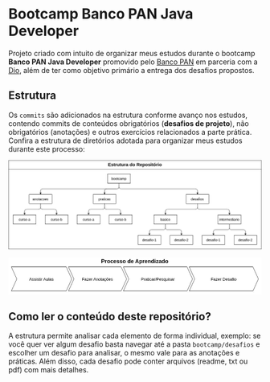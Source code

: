# Bootcamp Banco PAN Java Developer

Projeto criado com intuito de organizar meus estudos durante o bootcamp **Banco PAN Java Developer** promovido pelo [Banco PAN](https://www.bancopan.com.br) em parceria com a [Dio](https://www.dio.me), além de ter como objetivo primário a entrega dos desafios propostos.


## Estrutura

Os `commits` são adicionados na estrutura conforme avanço nos estudos, contendo commits de conteúdos obrigatórios (**desafios de projeto**), não obrigatórios (anotações) e outros exercícios relacionados a parte prática. Confira a estrutura de diretórios adotada para organizar meus estudos durante este processo:

<p align="center">
    <img src="https://raw.githubusercontent.com/danilotc/assets/master/estrutura.jpg">
</p>

<p  align="center">
    <img src="https://raw.githubusercontent.com/danilotc/assets/master/processo.jpg">
</p>


## Como ler o conteúdo deste repositório?

A estrutura permite analisar cada elemento de forma individual, exemplo: se você quer ver algum desafio basta navegar até a pasta `bootcamp/desafios` e escolher um desafio para analisar, o mesmo vale para as anotações e práticas. Além disso, cada desafio pode conter arquivos (readme, txt ou pdf) com mais detalhes.